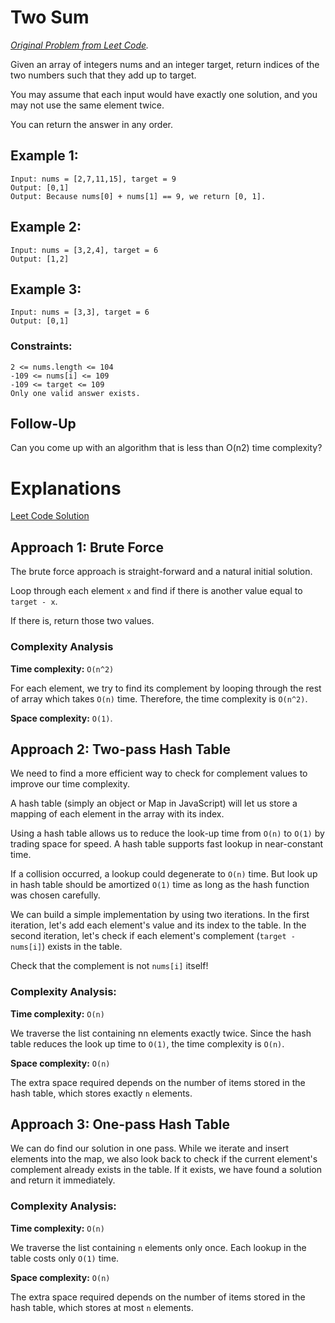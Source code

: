 # Two Sum

_[Original Problem from Leet Code](https://leetcode.com/problems/two-sum/)._

Given an array of integers nums and an integer target, return indices of the two numbers such that they add up to target.

You may assume that each input would have exactly one solution, and you may not use the same element twice.

You can return the answer in any order.

## Example 1:

```
Input: nums = [2,7,11,15], target = 9
Output: [0,1]
Output: Because nums[0] + nums[1] == 9, we return [0, 1].
```

## Example 2:

```
Input: nums = [3,2,4], target = 6
Output: [1,2]
```

## Example 3:

```
Input: nums = [3,3], target = 6
Output: [0,1]
```

### Constraints:

```
2 <= nums.length <= 104
-109 <= nums[i] <= 109
-109 <= target <= 109
Only one valid answer exists.
```

## Follow-Up

Can you come up with an algorithm that is less than O(n2) time complexity?

# Explanations

[Leet Code Solution](https://leetcode.com/problems/two-sum/solution/)

## Approach 1: Brute Force

The brute force approach is straight-forward and a natural initial solution.

Loop through each element `x` and find if there is another value equal to `target - x`.

If there is, return those two values.

### Complexity Analysis

**Time complexity:** `O(n^2)`

For each element, we try to find its complement by looping through the rest of array which takes `O(n)` time. Therefore, the time complexity is `O(n^2)`.

**Space complexity:** `O(1)`.

## Approach 2: Two-pass Hash Table

We need to find a more efficient way to check for complement values to improve our time complexity.

A hash table (simply an object or Map in JavaScript) will let us store a mapping of each element in the array with its index.

Using a hash table allows us to reduce the look-up time from `O(n)` to `O(1)` by trading space for speed. A hash table supports fast lookup in near-constant time. 

If a collision occurred, a lookup could degenerate to `O(n)` time. But look up in hash table should be amortized `O(1)` time as long as the hash function was chosen carefully.

We can build a simple implementation by using two iterations. In the first iteration, let's add each element's value and its index to the table. In the second iteration, let's check if each element's complement (`target - nums[i]`) exists in the table.

Check that the complement is not `nums[i]` itself!

### Complexity Analysis:

**Time complexity:** `O(n)`

We traverse the list containing nn elements exactly twice. Since the hash table reduces the look up time to `O(1)`, the time complexity is `O(n)`.

**Space complexity:** `O(n)`

The extra space required depends on the number of items stored in the hash table, which stores exactly `n` elements.

## Approach 3: One-pass Hash Table

We can do find our solution in one pass. While we iterate and insert elements into the map, we also look back to check if the current element's complement already exists in the table. If it exists, we have found a solution and return it immediately.

### Complexity Analysis:

**Time complexity:** `O(n)`

We traverse the list containing `n` elements only once. Each lookup in the table costs only `O(1)` time.

**Space complexity:** `O(n)`

The extra space required depends on the number of items stored in the hash table, which stores at most `n` elements.
